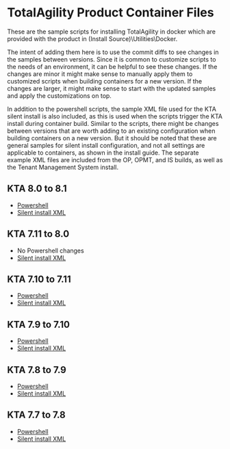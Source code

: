 # TotalAgility Product Container Files

These are the sample scripts for installing TotalAgility in docker which are provided with the product in (Install Source)\Utilities\Docker.  

The intent of adding them here is to use the commit diffs to see changes in the samples between versions.  Since it is common to customize scripts to the needs of an environment, it can be helpful to see these changes.  If the changes are minor it might make sense to manually apply them to customized scripts when building containers for a new version.  If the changes are larger, it might make sense to start with the updated samples and apply the customizations on top.

In addition to the powershell scripts, the sample XML file used for the KTA silent install is also included, as this is used when the scripts trigger the KTA install during container build.  Similar to the scripts, there might be changes between versions that are worth adding to an existing configuration when building containers on a new version.  But it should be noted that these are general samples for silent install configuration, and not all settings are applicable to containers, as shown in the install guide.  The separate example XML files are included from the OP, OPMT, and IS builds, as well as the Tenant Management System install.

## KTA 8.0 to 8.1

* [Powershell](https://github.com/smklancher/TotalAgilityProductContainerFiles/commit/ebf31e9b92b5a0da498f975d8bf7340dcaf950e6)
* [Silent install XML](https://github.com/smklancher/TotalAgilityProductContainerFiles/commit/079122e1b7b55a34284cac39df480a7bdab879fe)

## KTA 7.11 to 8.0

* No Powershell changes
* [Silent install XML](https://github.com/smklancher/TotalAgilityProductContainerFiles/commit/2b281f07d0b80d5fff574ec24c54c635c97b629c)

## KTA 7.10 to 7.11

* [Powershell](https://github.com/smklancher/TotalAgilityProductContainerFiles/commit/e069a3ddd62ca864a4f75b68e242448f29222ec2)
* [Silent install XML](https://github.com/smklancher/TotalAgilityProductContainerFiles/commit/4f7842a47fe5c1774183cebdf52a874da32fe17d)

## KTA 7.9 to 7.10

* [Powershell](https://github.com/smklancher/TotalAgilityProductContainerFiles/commit/dc6a4cf5bafc8cd83555e9962d581d3140662b66)
* [Silent install XML](https://github.com/smklancher/TotalAgilityProductContainerFiles/commit/dc6a4cf5bafc8cd83555e9962d581d3140662b66#diff-ee9b5fd13c68c3a5443589ebd31368737dd15c0c830192c095246692d3e35cba)

## KTA 7.8 to 7.9

* [Powershell](https://github.com/smklancher/TotalAgilityProductContainerFiles/commit/9e04b9e4fb75fb93a8ce8af1a21e61e93eb88d41)
* [Silent install XML](https://github.com/smklancher/TotalAgilityProductContainerFiles/commit/f8ed9a545b4aa9968ee0fd506f237b4df6feaee2)

## KTA 7.7 to 7.8

* [Powershell](https://github.com/smklancher/TotalAgilityProductContainerFiles/commit/98f37a23601911cc5713b9f76d72bd326dd63317)
* [Silent install XML](https://github.com/smklancher/TotalAgilityProductContainerFiles/commit/4eeb54e9c42249787a640a1ecefcfa5ece143efa)
